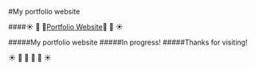 #My portfolio website

####:sunny: :palm_tree: :evergreen_tree:[Portfolio Website](http://lorienmcs.github.io/):evergreen_tree: :palm_tree: :sunny:

#####My portfolio website
#####In progress!
#####Thanks for visiting!

:sunny: :palm_tree: :evergreen_tree: :evergreen_tree: :palm_tree: :sunny:


